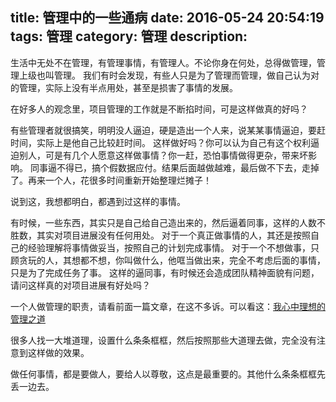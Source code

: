 title: 管理中的一些通病
date: 2016-05-24 20:54:19
tags: 管理
category: 管理
description:
---
生活中无处不在管理，有管理事情，有管理人。不论你身在何处，总得做管理，管理上级也叫管理。
我们有时会发现，有些人只是为了管理而管理，做自己认为对的管理，实际上没有半点用处，甚至是损害了事情的发展。

<!--more-->

在好多人的观念里，项目管理的工作就是不断掐时间，可是这样做真的好吗？

有些管理者就很搞笑，明明没人逼迫，硬是造出一个人来，说某某事情逼迫，要赶时间，实际上是他自己比较赶时间。
这样做好吗？你可以认为自己有这个权利逼迫别人，可是有几个人愿意这样做事情？你一赶，恐怕事情做得更杂，带来坏影响。
同事逼不得已，搞个假数据应付。结果后面越做越难，最后做不下去，走掉了。再来一个人，花很多时间重新开始整理烂摊子！

说到这，我想都明白，都遇到过这样的事情。

有时候，一些东西，其实只是自己给自己造出来的，然后逼着同事，这样的人数不胜数，其实对项目进展没有任何用处。
对于一个真正做事情的人，其还是按照自己的经验理解将事情做妥当，按照自己的计划完成事情。
对于一个不想做事，只顾贪玩的人，其想都不想，你叫做什么，他哐当做出来，完全不考虑后面的事情，只是为了完成任务了事。
这样的逼同事，有时候还会造成团队精神面貌有问题，请问这样真的对项目进展有好处吗？

一个人做管理的职责，请看前面一篇文章，在这不多诉。可以看这：[我心中理想的管理之道](http://www.kuwoku.com/2016/05/23/我心中理想的管理之道/)

很多人找一大堆道理，设置什么条条框框，然后按照那些大道理去做，完全没有注意到这样做的效果。

做任何事情，都是要做人，要给人以尊敬，这点是最重要的。其他什么条条框框先丢一边去。
